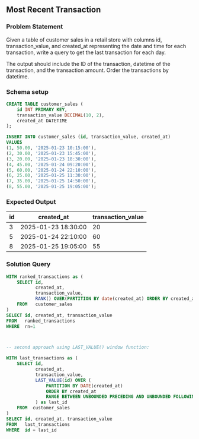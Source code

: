 ## Most Recent Transaction

### Problem Statement 

Given a table of customer sales in a retail store with columns id, transaction_value, and created_at representing the date and time for each transaction, write a query to get the last transaction for each day.

The output should include the ID of the transaction, datetime of the transaction, and the transaction amount. Order the transactions by datetime.


### Schema setup 

```sql
CREATE TABLE customer_sales (
    id INT PRIMARY KEY,
    transaction_value DECIMAL(10, 2),
    created_at DATETIME
);

INSERT INTO customer_sales (id, transaction_value, created_at)
VALUES
(1, 50.00, '2025-01-23 10:15:00'),
(2, 30.00, '2025-01-23 15:45:00'),
(3, 20.00, '2025-01-23 18:30:00'),
(4, 45.00, '2025-01-24 09:20:00'),
(5, 60.00, '2025-01-24 22:10:00'),
(6, 25.00, '2025-01-25 11:30:00'),
(7, 35.00, '2025-01-25 14:50:00'),
(8, 55.00, '2025-01-25 19:05:00');
```

### Expected Output 

id |	created_at |	transaction_value |
--|--|--|
3 |	2025-01-23 18:30:00 |	20 |
5 |	2025-01-24 22:10:00 |	60 |
8 |	2025-01-25 19:05:00 |	55 |


### Solution Query 

```sql
WITH ranked_transactions as (
    SELECT id, 
           created_at,
           transaction_value,
           RANK() OVER(PARTITION BY date(created_at) ORDER BY created_at desc) as rn
    FROM   customer_sales
)
SELECT id, created_at, transaction_value
FROM   ranked_transactions
WHERE  rn=1



-- second approach using LAST_VALUE() window function:

WITH last_transactions as (
    SELECT id, 
           created_at, 
           transaction_value, 
           LAST_VALUE(id) OVER (
               PARTITION BY DATE(created_at) 
               ORDER BY created_at 
               RANGE BETWEEN UNBOUNDED PRECEDING AND UNBOUNDED FOLLOWING
           ) as last_id
    FROM  customer_sales
)
SELECT id, created_at, transaction_value
FROM   last_transactions
WHERE  id = last_id
```